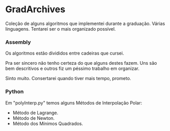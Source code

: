 # GradArchives
Coleção de alguns algoritmos que implementei durante a graduação.
Várias linguagens.
Tentarei ser o mais organizado possível.

### Assembly ###
Os algoritmos estão divididos entre cadeiras que cursei.

Pra ser sincero não tenho certeza do que alguns destes fazem. Uns são bem descritivos e outros fiz um péssimo trabalho em organizar.

Sinto muito. Consertarei quando tiver mais tempo, prometo.

### Python ###
Em "polyInterp.py" temos alguns Métodos de Interpolação Polar:
- Método de Lagrange.
- Método de Newton.
- Método dos Mínimos Quadrados.
